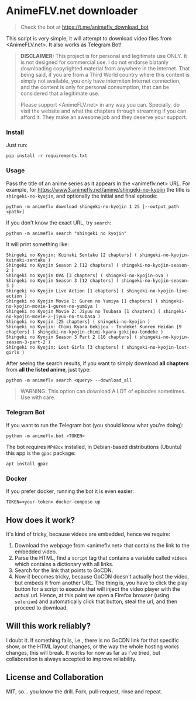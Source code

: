 # AnimeFLV.net downloader

> Check the bot at https://t.me/animeflv_download_bot

This script is very simple, it will attempt to download video files from <AnimeFLV.net>.
It also works as Telegram Bot!

> **DISCLAIMER:** This project is for personal and legitimate use ONLY. It is not designed for commercial use. 
> I do not endorse blatanly downloading copyrighted material from anywhere in the Internet.
> That being said, if you are from a Third World country where this content is simply not available, you only have intermiten Internet connection, and the content is only for personal consumption, that can be considered that a legitimate use.
>
> Please support <AnimeFLV.net> in any way you can. Specially, do visit the website and what the chapters through streaming if you can afford it. They make an awesome job and they deserve your support.

### Install

Just run:

    pip install -r requirements.txt

### Usage

Pass the title of an anime series as it appears in the <animeflv.net> URL. For example, for <https://www3.animeflv.net/anime/shingeki-no-kyojin> the title is `shingeki-no-kyojin`, and optionally the initial and final episode:

    python -m animeflv download shingeki-no-kyojin 1 25 [--output_path <path>]

If you don't know the exact URL, try `search`:

    python -m animeflv search "shingeki no kyojin"

It will print something like:

    Shingeki no Kyojin: Kuinaki Sentaku [2 chapters] ( shingeki-no-kyojin-kuinaki-sentaku )
    Shingeki no Kyojin Season 2 [12 chapters] ( shingeki-no-kyojin-season-2 )
    Shingeki no Kyojin OVA [3 chapters] ( shingeki-no-kyojin-ova )
    Shingeki no Kyojin Season 3 [12 chapters] ( shingeki-no-kyojin-season-3 )
    Shingeki no Kyojin Live Action [1 chapters] ( shingeki-no-kyojin-live-action )
    Shingeki no Kyojin Movie 1: Guren no Yumiya [1 chapters] ( shingeki-no-kyojin-movie-1-guren-no-yumiya )
    Shingeki no Kyojin Movie 2: Jiyuu no Tsubasa [1 chapters] ( shingeki-no-kyojin-movie-2-jiyuu-no-tsubasa )
    Shingeki no Kyojin [25 chapters] ( shingeki-no-kyojin )
    Shingeki no Kyojin: Chimi Kyara Gekijou - Tondeke! Kunren Heidan [9 chapters] ( shingeki-no-kyojin-chimi-kyara-gekijou-tondeke )
    Shingeki no Kyojin Season 3 Part 2 [10 chapters] ( shingeki-no-kyojin-season-3-part-2 )
    Shingeki no Kyojin: Lost Girls [3 chapters] ( shingeki-no-kyojin-lost-girls )

After seeing the search results, if you want to simply download **all chapters** from **all the listed anime**, just type:

    python -m animeflv search <query> --download_all

> WARNING: This option can download A LOT of episodes sometimes. Use with care.

### Telegram Bot

If you want to run the Telegram bot (you should know what you're doing):

    python -m animeflv.bot <TOKEN>

The bot requires `MP4Box` installed, in Debian-based distributions (Ubuntu) this app is the `gpac` package:

    apt install gpac

### Docker

If you prefer docker, running the bot it is even easier:

    TOKEN=<your-token> docker-compose up

## How does it work?

It's kind of tricky, because videos are embedded, hence we require:

1. Download the webpage from <animeflv.net> that contains the link to the embedded video.
2. Parse the HTML, find a `script` tag that contains a variable called `videos` which contains a dictionary with all links.
3. Search for the link that points to GoCDN.
4. Now it becomes tricky, because GoCDN doesn't actually host the video, but embeds it from another URL. The thing is, you have to click the play button for a script to execute that will inject the video player with the actual url. Hence, at this point we open a Firefox browser (using `selenium`) and automatically click that button, steal the url, and then proceed to download.

## Will this work reliably?

I doubt it. If something fails, i.e., there is no GoCDN link for that specific show, or the HTML layout changes, or the way the whole hosting works changes, this will break. It works for now as far as I've tried, but collaboration is always accepted to improve reliability.

## License and Collaboration

MIT, so... you know the drill. Fork, pull-request, rinse and repeat.